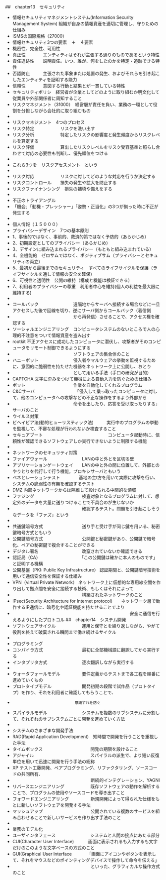 ##　chapter13　セキュリティ
- 情報セキュリティマネジメントシステム(Information Security Management System)     組織が自身の情報資産を適切に管理し、守りための仕組み
- ISMSの国際規格（27000）
- 情報セキュリティ3つの要素　＋　４要素
- 機密性、完全性、可用性
- 真正性　　　　エンティティはそれが主張する通りのものであるという特性
- 責任追跡性　　説明責任。いつ、誰が、何をしたのかを特定・追跡できる特性
- 否認防止　　　主張された事象または処置の発生、およびそれらを引き起こしたエンティティを証明する能力
- 信頼性　　　　意図する行動と結果とが一貫している特性
- セキュリティポリシ　経営者が企業としてどのように取り組むか明文化して従業員や外部関係者に周知すること
- リスクマネジメント（31000）　経営層が責任を負い、業務の一環として役割を分担しながら会社的に取り組むもの
-
- リスクマネジメント　4つのプロセス
- リスク特定　　　　　　リスクを洗い出す
- リスク分析　　　　　　特定したリスクの影響度と発生頻度からリスクレベルを算定する
- リスク評価　　　　　　算出したリスクレベルをリスク受容基準と照らし合わせて対応の必要性も判断し、優先順位をつける
-
- これら3つを　リスクアセスメント　という
-
- リスク対応　　　　　　リスクに対してどのような対応を行うか決定する
- リスクコントロール　　損失の発生や拡大を防止する
- リスクファイナンシング　損失の補填や備えをする
-
- 不正のトライアングル
- 「機会」「動機・プレッシャー」「姿勢・正当化」の3つが揃った時に不正が発生する
-
- 個人情報（１５０００）
- プライバシーデザイン　7つの基本原則
- 1、事後的ではなく、事前的、救済的策ではなく予防的（あらかじめ）
- 2、初期設定としてのプライバシー（あらかじめ）
- 3、デザインに組み込まれるプライバシー（もともと組み込まれている）
- 4、全機能的　ゼロサムではなく、ポジティブサム（プライバシーとセキュリティの両立）
- 5、最初から最後までのセキュリティ　すべてのライフサイクルを保護（ライフサイクルを通して情報の安全を確保）
- 6、可視性と透明性　公開の維持（構成と機能は検証できる）
- 7、利用者のプライバシーの尊重　利用者中心を維持(個人の利益を最大限に維持する)
-
- コールバック　　　　　　　　遠隔地からサーバへ接続する場合などに一旦アクセスした後で回線を切り、逆にサーバ側からコールバック（着信側
- 　　　　　　　　　　　　　　から再発信）させることで、アクセス権を確認する
- ソーシャルエンジニアリング　コンピュータシステムのないところで人の心理的不注意をついて情報資産を盗み出す
- rootkit                     不正アクセスに成功したコンピュータに潜伏し、攻撃者がそのコンピュータをリモート制御できるようにする
- 　　　　　　　　　　　　　　ソフトウェアの集合体のこと
- ハニーポット　　　　　　　　侵入者やマルウェアの挙動を監視するために、意図的に脆弱性を持たせた機器をネットワーク上に公開し、おとり
- 　　　　　　　　　　　　　　として用いる手法（手口の研究が目的）
- CAPTCHA                     文字に歪みをつけて機械による自動入力を防ぐための仕組み
- ボット　　　　　　　　　　　作業を自動化してくれるプログラム
- C&Cサーバ　　　　　　　　　 「侵入して乗っ取ったコンピュータに対して、他のコンピュータへの攻撃などの不正な操作をするよう外部から
- 　　　　　　　　　　　　　　命令を出したり、応答を受け取ったりする」サーバのこと
- ウイルス対策
- ビヘイビア法(動的ヒューリスティック法)　　　実行中のプログラムの挙動を監視して、不審な処理が行われないか検査すること
- セキュアブート　　　　　　　　　　　　　　　コンピュータ起動時に、信頼性が確認できるソフトウェアしか実行できないように制限する機能
-
- ネットワークのセキュリティ対策
- ファイアウォール　　　　　　　　LANの中と外とを区切る壁
- アプリケーションゲートウェイ　　LANの中と外の間に位置して、外部とのやりとりを代行して行う機能。プロキシサーバともいう
- ペネとレーションテスト　　　　  基地の主t方を用いて実際に攻撃を行い、システムの脆弱性の有無を確認するテスト
- DMZ                             内部ネットワークからは隔離して設けられる中間的な領域
- ファジング　　　　　　　　　　　検査対象となるプログラムに対して、想定外のデータを大量に送りつけることで不具合のが生じないか
- 　　　　　　　　　　　　　　　　確認するテスト。問題を引き起こしそうなデータを「ファズ」という
-
- 共通鍵暗号方式　　　　　　　　　送り手と受け手が同じ鍵を用いる、秘密鍵暗号方式ともいう
- 公開鍵暗号方式　　　　　　　　　公開鍵と秘密鍵があり、公開鍵で暗号化、ペアの秘密鍵で複合することができる
- デジタル署名　　　　　　　　　　改竄されていないか確認できる
- 認証局（CA）　　　　　　　　　　「この公開鍵は確かに本人のものです」と証明する機構
- 公開基盤（PKI: Public Key Infrastructure）     認証期間と、公開鍵暗号技術を用いて通信安全性を保証する仕組み
- VPN（virtual Private Network）  ネットワーク上に仮想的な専用線空間を作り出して拠点間を安全に接続する技術、もしくはそれによって
- 　　　　　　　　　　　　　　　　構築されたネットワークのこと
- IPsec(Security Architecture for Internet protocol)　　ネットワーク層で動作するIP通信に、暗号化や認証機能を持たせることでより
- 　　　　　　　　　　　　　　　　　　　　　　　　　　　安全に通信を行えるようにしたプロトコル
##　chapter14　システム開発
- ソフトウェアサイクル　　　　　　運用と保守とを繰り返しながら、やがて役割を終えて破棄される瞬間まで働き続けるサイクル
-
- プログラミング
- コンパイラ方式　　　　　　　　　最初に全部機械語に翻訳してから実行する
- インタプリタ方式　　　　　　　　逐次翻訳しながら実行する
-
- ウォータフォールモデル　　　　　要件定義からテストまで各工程を順番に進めていくもの
- プロトタイプモデル　　　　　　　開発初期の段階で試作品（プロトタイプ）を作り、それを利用者に確認してもらうことで、
-                                 意識ずれを防ぐ
- スパイラルモデル　　　　　　　　システムを複数のサブシステムに分割して、それぞれのサブシステムごとに開発を進めていく方法
-
- システムのさまざまな開発手法
- RAD(Rapid Application Development)　短時間で開発を行うことを重視した手法
- タイムボックス　　　　　　　　　　　開発の期限を設けること
- アジャイル　　　　　　　　　　　　　スパイラルの派生で、より短い反復単位を用いて迅速に開発を行う手法の総称
- XP                                  テスト工藤開発、ペアプログラミング、リファクタリング、ソースコードの共同所有、
- 　　　　　　　　　　　　　　　　　　断続的インテグレーション、YAGNI
- リバースエンジニアリング　　　　　　既存ソフトウェアの動作を解析することで、プログラムの使用やソースコードを導き出すこと
- フォワードエンジニアリング　　　　　新規開発によって得られた仕様をもとに新しいソフトウェアを開発する手法
- マッシュアップ　　　　　　　　　　　公開されている複数のサービスを組み合わせることで新しいサービスを作り出す手法のこと
-
- 業務のモデル化
- ユーザインタフェース　　　　　　　　システムと人間の接点にあたる部分
- CUI(Character User Interface)　　　 画面に表示されるも入力するも文字だけのこのような文字ベースの方式のこと
- GUI(Graphical User Interface　　　　「画面にアイコンやボタンを表示して、それをマウスなどのポインティングデバイスで操作して命令を伝える」
- 　　　　　　　　　　　　　　　　　　といった、グラフィカルな操作方式のこと